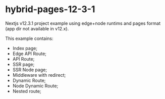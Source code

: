 # hybrid-pages-12-3-1
Nextjs v12.3.1 project example using edge+node runtims and pages format (app dir not available in v12.x).

This example contains:
* Index page;
* Edge API Route;
* API Route;
* SSR page;
* SSR Node page;
* Middleware with redirect;
* Dynamic Route;
* Node Dynamic Route;
* Nested route;